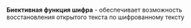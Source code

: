  **Биективная функция шифра** - обеспечивает возможность восстановления открытого текста по шифрованному тексту